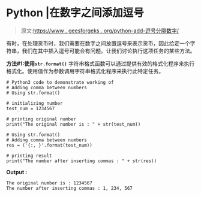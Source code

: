 # Python |在数字之间添加逗号

> 原文:[https://www . geesforgeks . org/python-add-逗号分隔数字/](https://www.geeksforgeeks.org/python-add-comma-between-numbers/)

有时，在处理货币时，我们需要在数字之间放置逗号来表示货币，因此给定一个字符串，我们在其中插入逗号可能会有问题。让我们讨论执行这项任务的某些方法。

**方法#1:使用`str.format()`**
字符串格式函数可以通过提供有效的格式化程序来执行格式化。使用值作为参数调用字符串格式化程序来执行此特定任务。

```
# Python3 code to demonstrate working of
# Adding comma between numbers
# Using str.format()

# initializing number
test_num = 1234567

# printing original number 
print("The original number is : " + str(test_num))

# Using str.format()
# Adding comma between numbers
res = ('{:, }'.format(test_num))

# printing result 
print("The number after inserting commas : " + str(res))
```

**Output :**

```
The original number is : 1234567
The number after inserting commas : 1, 234, 567

```
